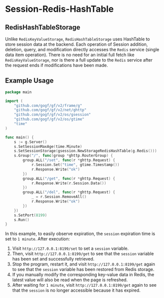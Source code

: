 # Session-Redis-HashTable

## RedisHashTableStorage

Unlike `RedisKeyValueStorage`, `RedisHashTableStorage` uses HashTable to store session data at the backend. Each operation of Session addition, deletion, query, and modification directly accesses the `Redis` service (single data item operation). There is no need for an initial full fetch like `RedisKeyValueStorage`, nor is there a full update to the `Redis` service after the request ends if modifications have been made.

## Example Usage

```go
package main

import (
    "github.com/gogf/gf/v2/frame/g"
    "github.com/gogf/gf/v2/net/ghttp"
    "github.com/gogf/gf/v2/os/gsession"
    "github.com/gogf/gf/v2/os/gtime"
    "time"
)

func main() {
    s := g.Server()
    s.SetSessionMaxAge(time.Minute)
    s.SetSessionStorage(gsession.NewStorageRedisHashTable(g.Redis()))
    s.Group("/", func(group *ghttp.RouterGroup) {
        group.ALL("/set", func(r *ghttp.Request) {
            r.Session.Set("time", gtime.Timestamp())
            r.Response.Write("ok")
        })
        group.ALL("/get", func(r *ghttp.Request) {
            r.Response.Write(r.Session.Data())
        })
        group.ALL("/del", func(r *ghttp.Request) {
            _ = r.Session.RemoveAll()
            r.Response.Write("ok")
        })
    })
    s.SetPort(8199)
    s.Run()
}
```

In this example, to easily observe expiration, the `session` expiration time is set to `1 minute`. After execution:

1. Visit `http://127.0.0.1:8199/set` to set a `session` variable.
2. Then, visit `http://127.0.0.1:8199/get` to see that the `session` variable has been set and successfully retrieved.
3. Stop the program, restart it, and visit `http://127.0.0.1:8199/get` again to see that the `session` variable has been restored from Redis storage.
4. If you manually modify the corresponding key-value data in Redis, the latest value will also be read when the page is refreshed.
5. After waiting for `1 minute`, visit `http://127.0.0.1:8199/get` again to see that the `session` is no longer accessible because it has expired.
